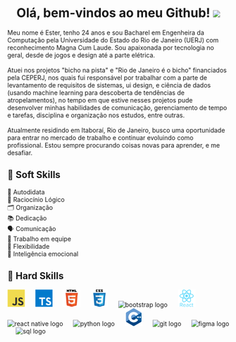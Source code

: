 <h1 align="center">Olá, bem-vindos ao meu Github! <img src="https://media.tenor.com/SNL9_xhZl9oAAAAj/waving-hand-joypixels.gif" width="45"/></h1>

<p align="left"> Meu nome é Ester, tenho 24 anos e sou Bacharel em Engenheira da Computação pela Universidade do Estado do Rio de Janeiro (UERJ) com reconhecimento Magna Cum Laude. Sou apaixonada por tecnologia no geral, desde de jogos e design até a parte elétrica.<br><br> Atuei nos projetos "bicho na pista" e "Rio de Janeiro é o bicho" financiados pela CEPERJ, nos quais fui responsável por trabalhar com a parte de levantamento de requisitos de sistemas, ui design, e ciência de dados (usando machine learning para descoberta de tendências de atropelamentos), no tempo em que estive nesses projetos pude desenvolver minhas habilidades de comunicação, gerenciamento de tempo e tarefas, disciplina e organização nos estudos, entre outras.<br><br> Atualmente residindo em Itaboraí, Rio de Janeiro, busco uma oportunidade para entrar no mercado de trabalho e continuar evoluindo como profissional. Estou sempre procurando coisas novas para aprender, e me desafiar. </p>

<h2 align="left">🤝 Soft Skills</h2>
<p align="left">📝 Autodidata<br>🧩 Raciocínio Lógico<br>🗂️ Organização<br>📚 Dedicação<br>🗣 Comunicação<br>🙏 Trabalho em equipe<br>🔄 Flexibilidade<br>🧠 Inteligência emocional</p>

<h2 align="left">🧰 Hard Skills</h2>
<div align="left">
  <img src="https://raw.githubusercontent.com/devicons/devicon/master/icons/javascript/javascript-original.svg" height="40" alt="javascript logo" />
  <img width="15" />
  <img src="https://raw.githubusercontent.com/devicons/devicon/master/icons/typescript/typescript-original.svg" height="40" alt="typescript logo" />
  <img width="15" />
  <img src="https://raw.githubusercontent.com/devicons/devicon/master/icons/html5/html5-original-wordmark.svg" height="40" alt="html5 logo" />
  <img width="15" />
  <img src="https://raw.githubusercontent.com/devicons/devicon/master/icons/css3/css3-original-wordmark.svg" height="40" alt="css3 logo" />
  <img width="15" />
  <img src="https://upload.wikimedia.org/wikipedia/commons/b/b2/Bootstrap_logo.svg" height="40" alt="bootstrap logo" />
  <img width="15" />
  <img src="https://raw.githubusercontent.com/devicons/devicon/master/icons/react/react-original-wordmark.svg" height="40" alt="reactjs logo" />
  <img width="15" />
  <img src="https://reactnative.dev/img/header_logo.svg" height="40" alt="react native logo" />
  <img width="15" />
  <img src="https://upload.wikimedia.org/wikipedia/commons/c/c3/Python-logo-notext.svg" height="40" alt="python logo" />
  <img width="15" />
  <img src="https://raw.githubusercontent.com/devicons/devicon/master/icons/cplusplus/cplusplus-original.svg" height="40" alt="c++ logo" />
  <img width="15" />
  <img src="https://www.vectorlogo.zone/logos/git-scm/git-scm-icon.svg" height="40" alt="git logo" />
  <img width="15" />
  <img src="https://www.vectorlogo.zone/logos/figma/figma-icon.svg" height="40" alt="figma logo" />
  <img width="15" />
  <img src="https://upload.wikimedia.org/wikipedia/commons/thumb/8/87/Sql_data_base_with_logo.png/640px-Sql_data_base_with_logo.png" height="40" alt="sql logo" />
</div>
